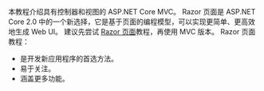本教程介绍具有控制器和视图的 ASP.NET Core MVC。 Razor 页面是 ASP.NET Core 2.0 中的一个新选择，它是基于页面的编程模型，可以实现更简单、更高效地生成 Web UI。 建议先尝试 [Razor 页面](xref:tutorials/razor-pages/razor-pages-start)教程，再使用 MVC 版本。 Razor 页面教程：

* 是开发新应用程序的首选方法。
* 易于关注。
* 涵盖更多功能。
